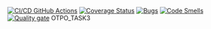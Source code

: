 [![CI/CD GitHub Actions](https://github.com/Yaroslav-R/test_task3/actions/workflows/test-action.yml/badge.svg)](https://github.com/Yaroslav-R/test_task3/actions/workflows/test-action.yml)
[![Coverage Status](https://coveralls.io/repos/github/Yaroslav-R/test_task3/badge.svg?branch=master)](https://coveralls.io/github/Yaroslav-R/test_task3?branch=master)
[![Bugs](https://sonarcloud.io/api/project_badges/measure?project=Yaroslav-R_test_task3&metric=bugs)](https://sonarcloud.io/summary/new_code?id=Yaroslav-R_test_task3)
[![Code Smells](https://sonarcloud.io/api/project_badges/measure?project=Yaroslav-R_test_task3&metric=code_smells)](https://sonarcloud.io/summary/new_code?id=Yaroslav-R_test_task3)
[![Quality gate](https://sonarcloud.io/api/project_badges/quality_gate?project=Yaroslav-R_test_task3)](https://sonarcloud.io/summary/new_code?id=Yaroslav-R_test_task3)
OTPO_TASK3